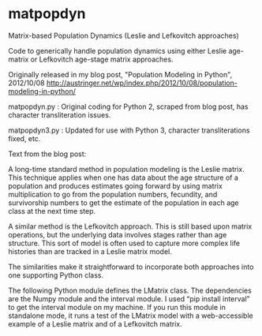 # matpopdyn
Matrix-based Population Dynamics (Leslie and Lefkovitch approaches)

Code to generically handle population dynamics using either Leslie age-matrix or Lefkovitch age-stage matrix approaches.

Originally released in my blog post, "Population Modeling in Python", 2012/10/08
http://austringer.net/wp/index.php/2012/10/08/population-modeling-in-python/

matpopdyn.py : Original coding for Python 2, scraped from blog post, has character transliteration issues.

matpopdyn3.py : Updated for use with Python 3, character transliterations fixed, etc.

Text from the blog post:

A long-time standard method in population modeling is the Leslie matrix. This technique applies when one has data about the age structure of a population and produces estimates going forward by using matrix multiplication to go from the population numbers, fecundity, and survivorship numbers to get the estimate of the population in each age class at the next time step.

A similar method is the Lefkovitch approach. This is still based upon matrix operations, but the underlying data involves stages rather than age structure. This sort of model is often used to capture more complex life histories than are tracked in a Leslie matrix model.

The similarities make it straightforward to incorporate both approaches into one supporting Python class.

The following Python module defines the LMatrix class. The dependencies are the Numpy module and the interval module. I used “pip install interval” to get the interval module on my machine. If you run this module in standalone mode, it runs a test of the LMatrix model with a web-accessible example of a Leslie matrix and of a Lefkovitch matrix.
